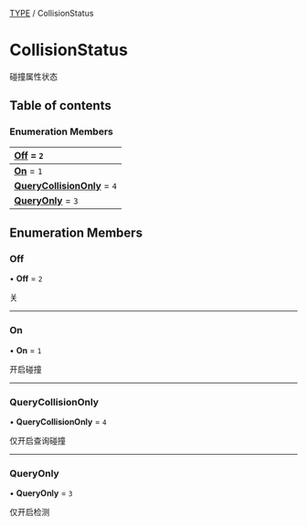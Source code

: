 [TYPE](../groups/Core.TYPE.md) / CollisionStatus

# CollisionStatus <Badge type="tip" text="Enumeration" /> <Score text="CollisionStatus" />

<p class="content-big"> 碰撞属性状态 </p>

## Table of contents

### Enumeration Members <Score text="Enumeration" /> 
| **[Off](mw.CollisionStatus.md#off)** = ``2``  |
| :----- |
| **[On](mw.CollisionStatus.md#on)** = ``1`` |
| **[QueryCollisionOnly](mw.CollisionStatus.md#querycollisiononly)** = ``4`` |
| **[QueryOnly](mw.CollisionStatus.md#queryonly)** = ``3`` |

## Enumeration Members

### Off <Score text="Off" /> 

• **Off** = ``2``

关

___

### On <Score text="On" /> 

• **On** = ``1``

开启碰撞

___

### QueryCollisionOnly <Score text="QueryCollisionOnly" /> 

• **QueryCollisionOnly** = ``4``

仅开启查询碰撞

___

### QueryOnly <Score text="QueryOnly" /> 

• **QueryOnly** = ``3``

仅开启检测
